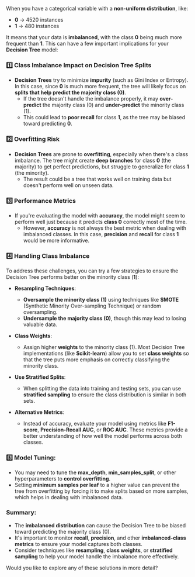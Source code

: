 When you have a categorical variable with a **non-uniform distribution**, like:

- **0** → 4520 instances
- **1** → 480 instances

It means that your data is **imbalanced**, with the class **0** being much more frequent than **1**. This can have a few important implications for your **Decision Tree** model:

### 1️⃣ **Class Imbalance Impact on Decision Tree Splits**
- **Decision Trees** try to minimize **impurity** (such as Gini Index or Entropy). In this case, since **0** is much more frequent, the tree will likely focus on **splits that help predict the majority class (0)**.
  - If the tree doesn't handle the imbalance properly, it may **over-predict** the majority class (0) and **under-predict** the minority class (1).
  - This could lead to **poor recall** for class **1**, as the tree may be biased toward predicting **0**.

### 2️⃣ **Overfitting Risk**
- **Decision Trees** are prone to **overfitting**, especially when there's a class imbalance. The tree might create **deep branches** for class **0** (the majority) to get perfect predictions, but struggle to generalize for class **1** (the minority).
  - The result could be a tree that works well on training data but doesn't perform well on unseen data.

### 3️⃣ **Performance Metrics**
- If you're evaluating the model with **accuracy**, the model might seem to perform well just because it predicts **class 0** correctly most of the time.
  - However, **accuracy** is not always the best metric when dealing with imbalanced classes. In this case, **precision** and **recall** for class **1** would be more informative.

### 4️⃣ **Handling Class Imbalance**
To address these challenges, you can try a few strategies to ensure the Decision Tree performs better on the minority class (**1**):

- **Resampling Techniques**:
  - **Oversample the minority class (1)** using techniques like **SMOTE** (Synthetic Minority Over-sampling Technique) or random oversampling.
  - **Undersample the majority class (0)**, though this may lead to losing valuable data.

- **Class Weights**:
  - Assign higher **weights** to the minority class (1). Most Decision Tree implementations (like **Scikit-learn**) allow you to set **class weights** so that the tree puts more emphasis on correctly classifying the minority class.

- **Use Stratified Splits**:
  - When splitting the data into training and testing sets, you can use **stratified sampling** to ensure the class distribution is similar in both sets.

- **Alternative Metrics**:
  - Instead of accuracy, evaluate your model using metrics like **F1-score**, **Precision-Recall AUC**, or **ROC AUC**. These metrics provide a better understanding of how well the model performs across both classes.

### 5️⃣ **Model Tuning**:
- You may need to tune the **max_depth**, **min_samples_split**, or other hyperparameters to **control overfitting**.
- Setting **minimum samples per leaf** to a higher value can prevent the tree from overfitting by forcing it to make splits based on more samples, which helps in dealing with imbalanced data.

### **Summary**:
- The **imbalanced distribution** can cause the Decision Tree to be biased toward predicting the majority class (0).
- It's important to monitor **recall**, **precision**, and other **imbalanced-class metrics** to ensure your model captures both classes.
- Consider techniques like **resampling**, **class weights**, or **stratified sampling** to help your model handle the imbalance more effectively.

Would you like to explore any of these solutions in more detail?
